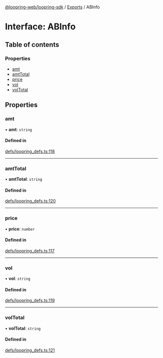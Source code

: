[@loopring-web/loopring-sdk](../README.md) / [Exports](../modules.md) / ABInfo

# Interface: ABInfo

## Table of contents

### Properties

- [amt](ABInfo.md#amt)
- [amtTotal](ABInfo.md#amttotal)
- [price](ABInfo.md#price)
- [vol](ABInfo.md#vol)
- [volTotal](ABInfo.md#voltotal)

## Properties

### amt

• **amt**: `string`

#### Defined in

[defs/loopring_defs.ts:118](https://github.com/Loopring/loopring_sdk/blob/538bd47/src/defs/loopring_defs.ts#L118)

___

### amtTotal

• **amtTotal**: `string`

#### Defined in

[defs/loopring_defs.ts:120](https://github.com/Loopring/loopring_sdk/blob/538bd47/src/defs/loopring_defs.ts#L120)

___

### price

• **price**: `number`

#### Defined in

[defs/loopring_defs.ts:117](https://github.com/Loopring/loopring_sdk/blob/538bd47/src/defs/loopring_defs.ts#L117)

___

### vol

• **vol**: `string`

#### Defined in

[defs/loopring_defs.ts:119](https://github.com/Loopring/loopring_sdk/blob/538bd47/src/defs/loopring_defs.ts#L119)

___

### volTotal

• **volTotal**: `string`

#### Defined in

[defs/loopring_defs.ts:121](https://github.com/Loopring/loopring_sdk/blob/538bd47/src/defs/loopring_defs.ts#L121)

